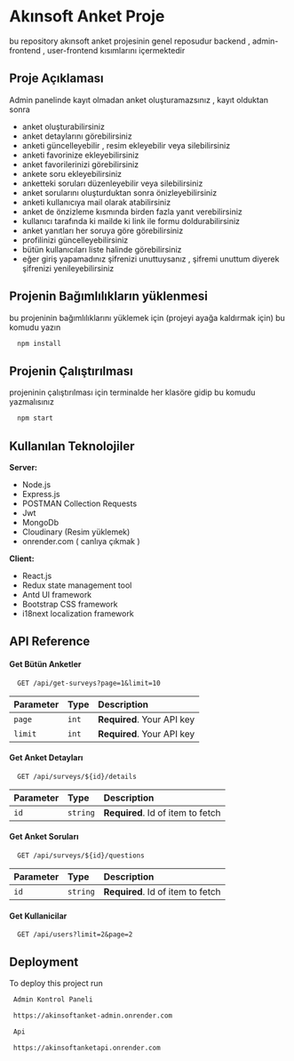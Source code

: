 # Akınsoft Anket Proje

bu repository akınsoft anket projesinin genel reposudur backend , admin-frontend , user-frontend kısımlarını içermektedir

## Proje Açıklaması

Admin panelinde kayıt olmadan anket oluşturamazsınız , kayıt olduktan sonra 


 - anket oluşturabilirsiniz
 - anket detaylarını görebilirsiniz
 - anketi güncelleyebilir , resim ekleyebilir veya silebilirsiniz  
 - anketi favorinize ekleyebilirsiniz
 - anket favorilerinizi görebilirsiniz 
 - ankete soru ekleyebilirsiniz 
 - anketteki soruları düzenleyebilir veya silebilirsiniz
 - anket sorularını oluşturduktan sonra önizleyebilirsiniz 
 - anketi kullanıcıya mail olarak atabilirsiniz
 - anket de önzizleme kısmında birden fazla yanıt verebilirsiniz 
 - kullanıcı tarafında ki mailde ki link ile formu doldurabilirsiniz 
 - anket yanıtları her soruya göre görebilirsiniz 
 - profilinizi güncelleyebilirsiniz
 - bütün kullanıcıları liste halinde görebilirsiniz 
 - eğer giriş yapamadınız şifrenizi unuttuysanız , şifremi unuttum diyerek şifrenizi yenileyebilirsiniz  






## Projenin Bağımlılıkların yüklenmesi


bu projeninin bağımlılıklarını yüklemek için (projeyi ayağa kaldırmak için) bu komudu yazın 

```bash
  npm install 

```

## Projenin Çalıştırılması 

projeninin çalıştırılması için terminalde her klasöre gidip bu komudu yazmalısınız 
```bash
  npm start 

```
  
## Kullanılan Teknolojiler

**Server:**
- Node.js
- Express.js
- POSTMAN Collection Requests 
- Jwt 
- MongoDb
- Cloudinary (Resim yüklemek)
- onrender.com ( canlıya çıkmak  )

**Client:**
- React.js
- Redux state management tool
- Antd UI framework
- Bootstrap CSS framework
- i18next localization framework
## API Reference

#### Get Bütün Anketler

```http
  GET /api/get-surveys?page=1&limit=10
```

| Parameter | Type     | Description                |
| :-------- | :------- | :------------------------- |
| `page` | `int` | **Required**. Your API key |
| `limit` | `int` | **Required**. Your API key |

#### Get Anket Detayları

```http
  GET /api/surveys/${id}/details
```

| Parameter | Type     | Description                       |
| :-------- | :------- | :-------------------------------- |
| `id`      | `string` | **Required**. Id of item to fetch |

#### Get Anket Soruları

```http
  GET /api/surveys/${id}/questions
```
| Parameter | Type     | Description                       |
| :-------- | :------- | :-------------------------------- |
| `id`      | `string` | **Required**. Id of item to fetch |

#### Get Kullanicilar 

```http
  GET /api/users?limit=2&page=2
```






## Deployment

To deploy this project run

```bash
 Admin Kontrol Paneli

 https://akinsoftanket-admin.onrender.com
```

```bash
 Api

 https://akinsoftanketapi.onrender.com
```
